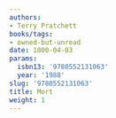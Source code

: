 ```yaml
---
authors:
- Terry Pratchett
books/tags:
- owned-but-unread
date: 1800-04-03
params:
  isbn13: '9780552131063'
  year: '1988'
slug: '9780552131063'
title: Mort
weight: 1
---
```


<!--more-->
